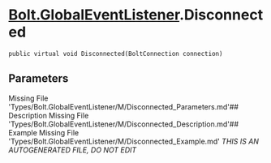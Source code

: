 # [Bolt.GlobalEventListener](Types/Bolt.GlobalEventListener.md).Disconnected
`public virtual void Disconnected(BoltConnection connection)`
## Parameters
Missing File 'Types/Bolt.GlobalEventListener/M/Disconnected_Parameters.md'## Description
Missing File 'Types/Bolt.GlobalEventListener/M/Disconnected_Description.md'## Example
Missing File 'Types/Bolt.GlobalEventListener/M/Disconnected_Example.md'
*THIS IS AN AUTOGENERATED FILE, DO NOT EDIT*
